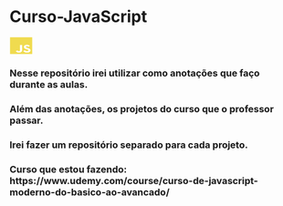 # Curso-JavaScript
  <img align="center" alt="GUi-Js" height="30" width="40" src="https://raw.githubusercontent.com/devicons/devicon/master/icons/javascript/javascript-plain.svg">
<h3>Nesse repositório irei utilizar como anotações que faço durante as aulas.</h3>
<h3>Além das anotações, os projetos do curso que o professor passar.</h3>
<h3>Irei fazer um repositório separado para cada projeto.</h3>
<h3>Curso que estou fazendo: https://www.udemy.com/course/curso-de-javascript-moderno-do-basico-ao-avancado/</h3>
